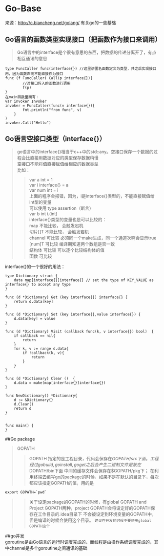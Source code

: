 # Go-Base
来源：http://c.biancheng.net/golang/
有关go的一些基础

## Go语言的函数类型实现接口（把函数作为接口来调用）
>Go语言中的interface是个很有意思的东西，把数据的传递分离开了，有点相互通讯的意思

    type FuncCaller func(interface{}) //这里讲匿名函数定义为类型，共之后实现接口用，因为函数声明不能直接作为接口    
    func (f FuncCaller) Call(p interface{}){
            //对接口传入的函数进行调用
            f(p)
    }
    在main函数里面有：
    var invoker Invoker
    invoker = FuncCaller(func(v interface{}){
            fmt.println("from func", v)
        }
    )
    invoker.Call("Hello")
    
## Go语言空接口类型（interface{}）
>go语言中的interface{}相当于c++中的std::any。空接口保存一个数据的过程会比直接用数据对应的类型保存数据稍慢  
>空接口不能将值直接赋值给相应的数据类型  
>比如：  
>>   var a int = 1  
>>    var i interface{} = a  
    var num int = i  
    上面的程序会报错，因为，i是interface{}类型的，不能直接赋值给int型的变量  
    可以使用 type assertion（断言）  
    var b int i.(int)  
interface{}类型的变量也是可以比较的：  
    map 不能比较， 会触发宕机  
    切片[]T 不能比较， 会触发宕机  
    channel 可比较 必须同一个make生成，同一个通道次啊会显示true  
    [num]T  可比较 编译期知道两个数组是否一致  
    结构体  可比较 可以逐个比较结构体的值  
    函数     可比较  

interface{}的一个很好的用法：  
```
type Dictionary struct {
	data map[interface{}]interface{} // set the type of KEY_VALUE as interface{} to accept any type
}

func (d *Dictionary) Get (key interface{}) interface{} {
	return d.data[key]
}

func (d *Dictionary) Set (key interface{},value interface{}) {
	d.data[key] = value
}

func (d *Dictionary) Visit (callback func(k, v interface{}) bool)  {
	if callback == nil{
		return
	}
	for k, v := range d.data{
		if !callback(k, v){
			return
		}
	}
}

func (d *Dictionary) Clear ()  {
	d.data = make(map[interface{}]interface{})
}

func NewDictionary() *Dictionary{
	d := &Dictionary{}
	d.Clear()
	return d
}


func main() {
}
```
##Go package  
>GOPATH
>>GOPATH 指定的是工程目录，代码会保存在$GOPATH/src下面，工程经过go build, go install, go get之后会产生二进制文件是放在$DOPATH/bin下面
>>中间的缓存文件会保存在$GOPATH/pkg下；
>>在利用终端去编写go的package的时候，如果不是在默认的目录下，每次都应该指定GOPATH的值，用的是
```
export GOPATH=`pwd`
```
>>关于设定package的GOPATH的时候，有global GOPATH and Project GOPATH两种，project GOPATH会将设定好的GOPATH保存在工作目录的.idea目录下
>>不会被设定到环境变量的GOPATH中，但是编译的时候会使用这个目录。
>>`建议在开发的时候不要使用global GOPATH这个`

##go并发  
	goroutine是由Go语言的运行时调度完成的，而线程是由操作系统调度完成的，其中channel是多个goroutine之间通讯的基础

    
    
    
    
